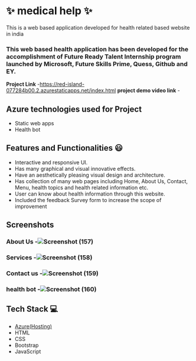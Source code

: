 # ✨  medical help ✨

This is a web based application developed for health related based website in india

### This web based health application has been developed for the accomplishment of Future Ready Talent Internship program launched by Microsoft, Future Skills Prime, Quess, Github and EY.


**Project Link** -https://red-island-077284b00.2.azurestaticapps.net/index.html
**project demo video link** - 

## Azure technologies used for Project

- Static web apps
- Health bot

## Features and Functionalities 😃

- Interactive and responsive UI.
- Has many graphical and visual innovative effects.
- Have an aesthetically pleasing visual design and architecture.
- Has collection of many web pages including Home, About Us, Contact, Menu, health topics and health related information etc.
- User can know about health information through this website.
- Included the feedback Survey form to increase the scope of improvement 

## Screenshots




   

### About Us -![Screenshot (157)](https://user-images.githubusercontent.com/113416967/201460882-d8966c93-1c25-4ab1-b38b-c9445d74a798.png)




### Services -![Screenshot (158)](https://user-images.githubusercontent.com/113416967/201460879-7337fd12-e948-4165-83df-650543fc0e8b.png)




### Contact us -![Screenshot (159)](https://user-images.githubusercontent.com/113416967/201460867-ebec2590-6b7c-4387-98dc-4e71d86beabb.png)



### health bot -![Screenshot (160)](https://user-images.githubusercontent.com/113416967/201460859-3ac8c6cf-46f3-4c18-9cbf-0784bf7ebc02.png)




## Tech Stack 💻

- [Azure(Hosting)](https://azure.microsoft.com/en-in/features/azure-portal/)
- HTML
- CSS
- Bootstrap
- JavaScript
